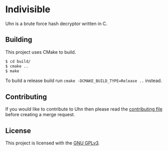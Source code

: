 Indivisible
===========
Uhn is a brute force hash decryptor written in C.

Building
--------
This project uses CMake to build.

```bash
$ cd build/
$ cmake ..
$ make
```

To build a release build run `cmake -DCMAKE_BUILD_TYPE=Release ..` instead.

Contributing
------------
If you would like to contribute to Uhn then please read the [contributing file](/CONTRIBUTING.md) before creating a merge request.

License
-------
This project is licensed with the [GNU GPLv3](/LICENSE).
